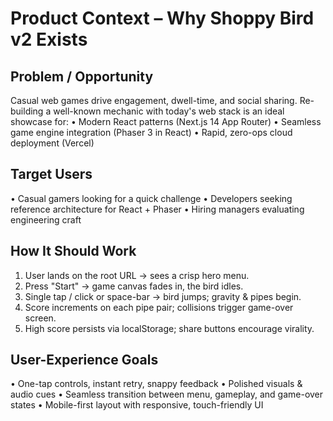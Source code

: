 # Product Context – Why Shoppy Bird v2 Exists

## Problem / Opportunity
Casual web games drive engagement, dwell-time, and social sharing.
Re-building a well-known mechanic with today's web stack is an ideal showcase for:
• Modern React patterns (Next.js 14 App Router)
• Seamless game engine integration (Phaser 3 in React)
• Rapid, zero-ops cloud deployment (Vercel)

## Target Users
• Casual gamers looking for a quick challenge
• Developers seeking reference architecture for React + Phaser
• Hiring managers evaluating engineering craft

## How It Should Work
1. User lands on the root URL → sees a crisp hero menu.
2. Press "Start" → game canvas fades in, the bird idles.
3. Single tap / click or space-bar → bird jumps; gravity & pipes begin.
4. Score increments on each pipe pair; collisions trigger game-over screen.
5. High score persists via localStorage; share buttons encourage virality.

## User-Experience Goals
• One-tap controls, instant retry, snappy feedback
• Polished visuals & audio cues
• Seamless transition between menu, gameplay, and game-over states
• Mobile-first layout with responsive, touch-friendly UI